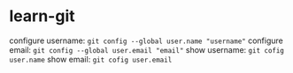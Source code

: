 # learn-git
configure username: `git config --global user.name "username"`
configure email: `git config --global user.email "email"`
show username:  `git cofig user.name`
show email:  `git cofig user.email`

